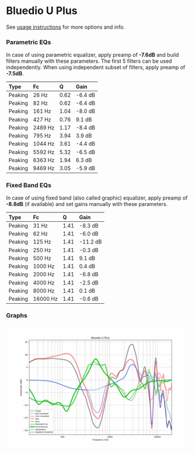 # Bluedio U Plus
See [usage instructions](https://github.com/jaakkopasanen/AutoEq#usage) for more options and info.

### Parametric EQs
In case of using parametric equalizer, apply preamp of **-7.6dB** and build filters manually
with these parameters. The first 5 filters can be used independently.
When using independent subset of filters, apply preamp of **-7.5dB**.

| Type    | Fc      |    Q | Gain    |
|:--------|:--------|:-----|:--------|
| Peaking | 26 Hz   | 0.62 | -6.4 dB |
| Peaking | 82 Hz   | 0.62 | -6.4 dB |
| Peaking | 161 Hz  | 1.04 | -8.0 dB |
| Peaking | 427 Hz  | 0.76 | 9.1 dB  |
| Peaking | 2489 Hz | 1.17 | -8.4 dB |
| Peaking | 795 Hz  | 3.94 | 3.9 dB  |
| Peaking | 1044 Hz | 3.61 | -4.4 dB |
| Peaking | 5592 Hz | 5.32 | -6.5 dB |
| Peaking | 6363 Hz | 1.94 | 6.3 dB  |
| Peaking | 9469 Hz | 3.05 | -5.9 dB |

### Fixed Band EQs
In case of using fixed band (also called graphic) equalizer, apply preamp of **-8.8dB**
(if available) and set gains manually with these parameters.

| Type    | Fc       |    Q | Gain     |
|:--------|:---------|:-----|:---------|
| Peaking | 31 Hz    | 1.41 | -8.3 dB  |
| Peaking | 62 Hz    | 1.41 | -6.0 dB  |
| Peaking | 125 Hz   | 1.41 | -11.2 dB |
| Peaking | 250 Hz   | 1.41 | -0.3 dB  |
| Peaking | 500 Hz   | 1.41 | 9.1 dB   |
| Peaking | 1000 Hz  | 1.41 | 0.4 dB   |
| Peaking | 2000 Hz  | 1.41 | -6.8 dB  |
| Peaking | 4000 Hz  | 1.41 | -2.5 dB  |
| Peaking | 8000 Hz  | 1.41 | 0.1 dB   |
| Peaking | 16000 Hz | 1.41 | -0.6 dB  |

### Graphs
![](./Bluedio%20U%20Plus.png)
